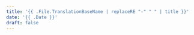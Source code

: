 ```yaml
---
title: '{{ .File.TranslationBaseName | replaceRE "-" " " | title }}'
date: '{{ .Date }}'
draft: false
---
```


